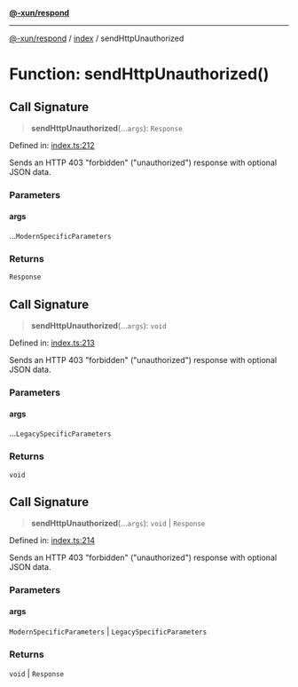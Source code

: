 [**@-xun/respond**](../../README.md)

***

[@-xun/respond](../../README.md) / [index](../README.md) / sendHttpUnauthorized

# Function: sendHttpUnauthorized()

## Call Signature

> **sendHttpUnauthorized**(...`args`): `Response`

Defined in: [index.ts:212](https://github.com/Xunnamius/api-utils/blob/e8ce4963b8daa4c21bc4c8b9f74bbf11b683a0d4/packages/respond/src/index.ts#L212)

Sends an HTTP 403 "forbidden" ("unauthorized") response with optional JSON
data.

### Parameters

#### args

...`ModernSpecificParameters`

### Returns

`Response`

## Call Signature

> **sendHttpUnauthorized**(...`args`): `void`

Defined in: [index.ts:213](https://github.com/Xunnamius/api-utils/blob/e8ce4963b8daa4c21bc4c8b9f74bbf11b683a0d4/packages/respond/src/index.ts#L213)

Sends an HTTP 403 "forbidden" ("unauthorized") response with optional JSON
data.

### Parameters

#### args

...`LegacySpecificParameters`

### Returns

`void`

## Call Signature

> **sendHttpUnauthorized**(...`args`): `void` \| `Response`

Defined in: [index.ts:214](https://github.com/Xunnamius/api-utils/blob/e8ce4963b8daa4c21bc4c8b9f74bbf11b683a0d4/packages/respond/src/index.ts#L214)

Sends an HTTP 403 "forbidden" ("unauthorized") response with optional JSON
data.

### Parameters

#### args

`ModernSpecificParameters` | `LegacySpecificParameters`

### Returns

`void` \| `Response`
